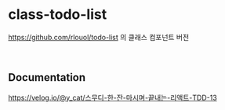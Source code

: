 # class-todo-list

https://github.com/rlouol/todo-list 의 클래스 컴포넌트 버전

<br>

## Documentation

https://velog.io/@y_cat/스무디-한-잔-마시며-끝내는-리액트-TDD-13
